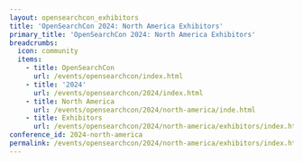 ```yaml
---
layout: opensearchcon_exhibitors
title: 'OpenSearchCon 2024: North America Exhibitors'
primary_title: 'OpenSearchCon 2024: North America Exhibitors'
breadcrumbs:
  icon: community
  items:
    - title: OpenSearchCon
      url: /events/opensearchcon/index.html
    - title: '2024'
      url: /events/opensearchcon/2024/index.html
    - title: North America
      url: /events/opensearchcon/2024/north-america/inde.html
    - title: Exhibitors
      url: /events/opensearchcon/2024/north-america/exhibitors/index.html
conference_id: 2024-north-america
permalink: /events/opensearchcon/2024/north-america/exhibitors/index.html
---
```


